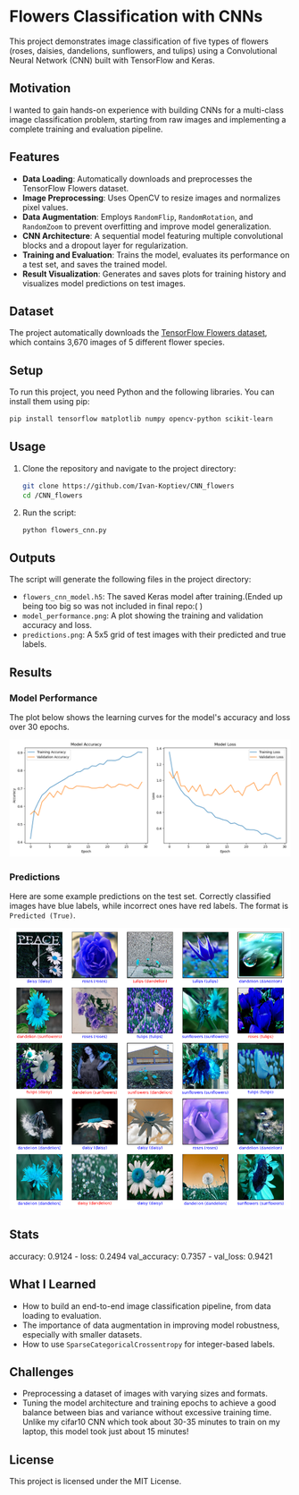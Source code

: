 # Flowers Classification with CNNs

This project demonstrates image classification of five types of flowers (roses, daisies, dandelions, sunflowers, and tulips) using a Convolutional Neural Network (CNN) built with TensorFlow and Keras.

## Motivation

I wanted to gain hands-on experience with building CNNs for a multi-class image classification problem, starting from raw images and implementing a complete training and evaluation pipeline.

## Features

- **Data Loading**: Automatically downloads and preprocesses the TensorFlow Flowers dataset.
- **Image Preprocessing**: Uses OpenCV to resize images and normalizes pixel values.
- **Data Augmentation**: Employs `RandomFlip`, `RandomRotation`, and `RandomZoom` to prevent overfitting and improve model generalization.
- **CNN Architecture**: A sequential model featuring multiple convolutional blocks and a dropout layer for regularization.
- **Training and Evaluation**: Trains the model, evaluates its performance on a test set, and saves the trained model.
- **Result Visualization**: Generates and saves plots for training history and visualizes model predictions on test images.

## Dataset

The project automatically downloads the [TensorFlow Flowers dataset](https://storage.googleapis.com/download.tensorflow.org/example_images/flower_photos.tgz), which contains 3,670 images of 5 different flower species.

## Setup

To run this project, you need Python and the following libraries. You can install them using pip:

```bash
pip install tensorflow matplotlib numpy opencv-python scikit-learn
```

## Usage

1. Clone the repository and navigate to the project directory:
   ```bash
   git clone https://github.com/Ivan-Koptiev/CNN_flowers
   cd /CNN_flowers
   ```

2. Run the script:
   ```bash
   python flowers_cnn.py
   ```

## Outputs

The script will generate the following files in the project directory:
- `flowers_cnn_model.h5`: The saved Keras model after training.(Ended up being too big so was not included in final repo:( )
- `model_performance.png`: A plot showing the training and validation accuracy and loss.
- `predictions.png`: A 5x5 grid of test images with their predicted and true labels.

## Results

### Model Performance
The plot below shows the learning curves for the model's accuracy and loss over 30 epochs.

![Model Performance](model_performance.png)

### Predictions
Here are some example predictions on the test set. Correctly classified images have blue labels, while incorrect ones have red labels. The format is `Predicted (True)`.

![Predictions](predictions.png)

 ## Stats
 accuracy: 0.9124 - loss: 0.2494
 val_accuracy: 0.7357 - val_loss: 0.9421

## What I Learned

- How to build an end-to-end image classification pipeline, from data loading to evaluation.
- The importance of data augmentation in improving model robustness, especially with smaller datasets.
- How to use `SparseCategoricalCrossentropy` for integer-based labels.

## Challenges

- Preprocessing a dataset of images with varying sizes and formats.
- Tuning the model architecture and training epochs to achieve a good balance between bias and variance without excessive training time. 
Unlike my cifar10 CNN which took about 30-35 minutes to train on my laptop, this model took just about 15 minutes!

## License

This project is licensed under the MIT License.

